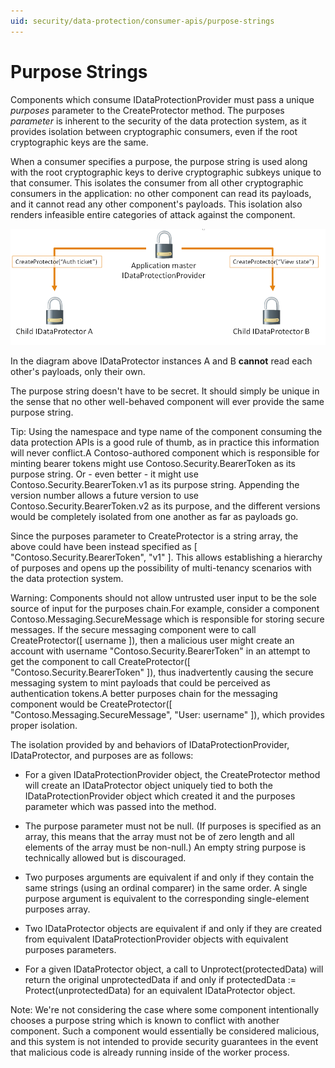 ```yaml
---
uid: security/data-protection/consumer-apis/purpose-strings
---
```

<a name=data-protection-consumer-apis-purposes></a>

  # Purpose Strings

Components which consume IDataProtectionProvider must pass a unique *purposes* parameter to the CreateProtector method. The purposes *parameter* is inherent to the security of the data protection system, as it provides isolation between cryptographic consumers, even if the root cryptographic keys are the same.

When a consumer specifies a purpose, the purpose string is used along with the root cryptographic keys to derive cryptographic subkeys unique to that consumer. This isolates the consumer from all other cryptographic consumers in the application: no other component can read its payloads, and it cannot read any other component's payloads. This isolation also renders infeasible entire categories of attack against the component.

![image](purpose-strings/_static/purposes.png)

In the diagram above IDataProtector instances A and B **cannot** read each other's payloads, only their own.

The purpose string doesn't have to be secret. It should simply be unique in the sense that no other well-behaved component will ever provide the same purpose string.

Tip: Using the namespace and type name of the component consuming the data protection APIs is a good rule of thumb, as in practice this information will never conflict.A Contoso-authored component which is responsible for minting bearer tokens might use Contoso.Security.BearerToken as its purpose string. Or - even better - it might use Contoso.Security.BearerToken.v1 as its purpose string. Appending the version number allows a future version to use Contoso.Security.BearerToken.v2 as its purpose, and the different versions would be completely isolated from one another as far as payloads go.

Since the purposes parameter to CreateProtector is a string array, the above could have been instead specified as [ "Contoso.Security.BearerToken", "v1" ]. This allows establishing a hierarchy of purposes and opens up the possibility of multi-tenancy scenarios with the data protection system.

<a name=data-protection-contoso-purpose></a>

Warning: Components should not allow untrusted user input to be the sole source of input for the purposes chain.For example, consider a component Contoso.Messaging.SecureMessage which is responsible for storing secure messages. If the secure messaging component were to call CreateProtector([ username ]), then a malicious user might create an account with username "Contoso.Security.BearerToken" in an attempt to get the component to call CreateProtector([ "Contoso.Security.BearerToken" ]), thus inadvertently causing the secure messaging system to mint payloads that could be perceived as authentication tokens.A better purposes chain for the messaging component would be CreateProtector([ "Contoso.Messaging.SecureMessage", "User: username" ]), which provides proper isolation.

The isolation provided by and behaviors of IDataProtectionProvider, IDataProtector, and purposes are as follows:

* For a given IDataProtectionProvider object, the CreateProtector method will create an IDataProtector object uniquely tied to both the IDataProtectionProvider object which created it and the purposes parameter which was passed into the method.

* The purpose parameter must not be null. (If purposes is specified as an array, this means that the array must not be of zero length and all elements of the array must be non-null.) An empty string purpose is technically allowed but is discouraged.

* Two purposes arguments are equivalent if and only if they contain the same strings (using an ordinal comparer) in the same order. A single purpose argument is equivalent to the corresponding single-element purposes array.

* Two IDataProtector objects are equivalent if and only if they are created from equivalent IDataProtectionProvider objects with equivalent purposes parameters.

* For a given IDataProtector object, a call to Unprotect(protectedData) will return the original unprotectedData if and only if protectedData := Protect(unprotectedData) for an equivalent IDataProtector object.

Note: We're not considering the case where some component intentionally chooses a purpose string which is known to conflict with another component. Such a component would essentially be considered malicious, and this system is not intended to provide security guarantees in the event that malicious code is already running inside of the worker process.
